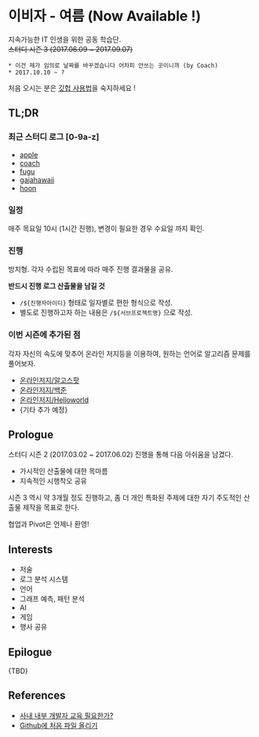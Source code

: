 # 이비자 - 여름 (Now Available !)

지속가능한 IT 인생을 위한 공동 학습단.  
~~스터디 시즌 3 (2017.06.09 ~ 2017.09.07)~~

    * 이건 제가 임의로 날짜를 바꾸겠습니다 어차피 안쓰는 곳이니까 (by Coach)
    * 2017.10.10 ~ ?

처음 오시는 분은 [깃헙 사용법](#references)을 숙지하세요 ! 

##  TL;DR

### 최근 스터디 로그 [0-9a-z]

* [apple](apple/Studylog/2017-07-13.md)
* [coach](coach/Studylog/2017-07-13-coach.md)
* [fugu](fugu/StudyLog/2017.07.13.fugu.md)
* [gajahawaii](gajahawaii/StudyLog/2017.07.13.md)
* [hoon](hoon/StudyLog/2017.06.29.md)

### 일정

매주 목요일 10시 (1시간 진행), 변경이 필요한 경우 수요일 까지 확인.

### 진행

방치형. 각자 수립된 목표에 따라 매주 진행 결과물을 공유.

__반드시 진행 로그 산출물을 남길 것__

* `/${진행자아이디}` 형태로 일자별로 편한 형식으로 작성.
* 별도로 진행하고자 하는 내용은 `/${서브프로젝트명}` 으로 작성.


### 이번 시즌에 추가된 점

각자 자신의 속도에 맞추어 온라인 저지등을 이용하여, 원하는 언어로 알고리즘 문제를 풀어보자.
* [온라인저지/알고스팟](https://algospot.com/judge/problem/list/)
* [온라인저지/백준](https://www.acmicpc.net/)
* [온라인저지/Helloworld](http://tryhelloworld.co.kr/challenges)
* {기타 추가 예정}

## Prologue

스터디 시즌 2 (2017.03.02 ~ 2017.06.02)  진행을 통해 다음 아쉬움을 남겼다.

* 가시적인 산출물에 대한 목마름
* 지속적인 시행착오 공유

시즌 3 역시 약 3개월 정도 진행하고, 좀 더 개인 특화된 주제에 대한 자기 주도적인 산출물 제작을 목표로 한다.

협업과 Pivot은 언제나 환영!

## Interests

* 저술
* 로그 분석 시스템
* 언어
* 그래프 예측, 패턴 분석
* AI
* 게임
* 행사 공유

## Epilogue

{TBD}

## References

* [사내 내부 개발자 교육 필요한가?](http://blog.hkwon.me/developer-education/)
* [Github에 처음 파일 올리기](http://emflant.tistory.com/123)
